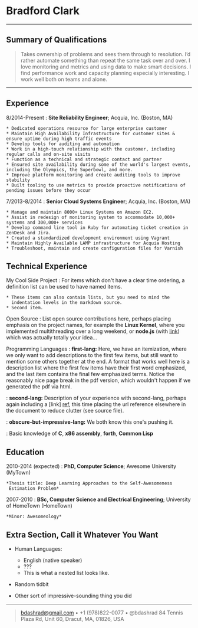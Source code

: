 Bradford Clark
==============

----

Summary of Qualifications
-------------------------

>  Takes ownership of problems and sees them through to resolution. I’d rather
>  automate something than repeat the same task over and over. I love
>  monitoring and metrics and using data to make smart decisions. I find
>  performance work and capacity planning especially interesting. I work well
>  both on teams and alone.

----

Experience
----------

8/2014-Present
:   **Site Reliability Engineer**; Acquia, Inc. (Boston, MA)

    * Dedicated operations resource for large enterprise customer
    * Maintain High Availability Infrastructure for customer sites & ensure uptime during high traffic events
    * Develop tools for auditing and automation
    * Work in a high-touch relationship with the customer, including regular calls and on-site visits
    * Function as a technical and strategic contact and partner
    * Ensured site availability during some of the world's largest events, including the Olympics, the Superbowl, and more.
    * Improve platform monitoring and create auditing tools to improve stability
    * Built tooling to use metrics to provide proactive notifications of pending issues before they occur

7/2013-8/2014
:   **Senior Cloud Systems Engineer**; Acquia, Inc. (Boston, MA)

    * Manage and maintain 8000+ Linux Systems on Amazon EC2.
    * Assist in redesign of monitoring system to accommodate 10,000+ systems and 300,000+ services
    * Develop command line tool in Ruby for automating ticket creation in ZenDesk and Jira.
    * Created a standardized development environment using Vagrant
    * Maintain Highly Available LAMP infrastructure for Acquia Hosting
    * Troubleshoot, maintain and create configuration files for Varnish

Technical Experience
--------------------

My Cool Side Project
:   For items which don't have a clear time ordering, a definition
    list can be used to have named items.

    * These items can also contain lists, but you need to mind the
      indentation levels in the markdown source.
    * Second item.

Open Source
:   List open source contributions here, perhaps placing emphasis on
    the project names, for example the **Linux Kernel**, where you
    implemented multithreading over a long weekend, or **node.js**
    (with [link](http://nodejs.org)) which was actually totally
    your idea...

Programming Languages
:   **first-lang:** Here, we have an itemization, where we only want
    to add descriptions to the first few items, but still want to
    mention some others together at the end. A format that works well
    here is a description list where the first few items have their
    first word emphasized, and the last item contains the final few
    emphasized terms. Notice the reasonably nice page break in the pdf
    version, which wouldn't happen if we generated the pdf via html.

:   **second-lang:** Description of your experience with second-lang,
    perhaps again including a [link] [ref], this time placing the url
    reference elsewhere in the document to reduce clutter (see source
    file). 

:   **obscure-but-impressive-lang:** We both know this one's pushing
    it.

:   Basic knowledge of **C**, **x86 assembly**, **forth**, **Common Lisp**

[ref]: https://github.com/githubuser/superlongprojectname

Education
---------

2010-2014 (expected)
:   **PhD, Computer Science**; Awesome University (MyTown)

    *Thesis title: Deep Learning Approaches to the Self-Awesomeness
     Estimation Problem*

2007-2010
:   **BSc, Computer Science and Electrical Engineering**; University of
    HomeTown (HomeTown)

    *Minor: Awesomeology*


Extra Section, Call it Whatever You Want
----------------------------------------

* Human Languages:

     * English (native speaker)
     * ???
     * This is what a nested list looks like.

* Random tidbit

* Other sort of impressive-sounding thing you did

----

> <bdashrad@gmail.com> • +1 (978)822-0077 • @bdashrad
> 84 Tennis Plaza Rd, Unit 60, Dracut, MA, 01826, USA
